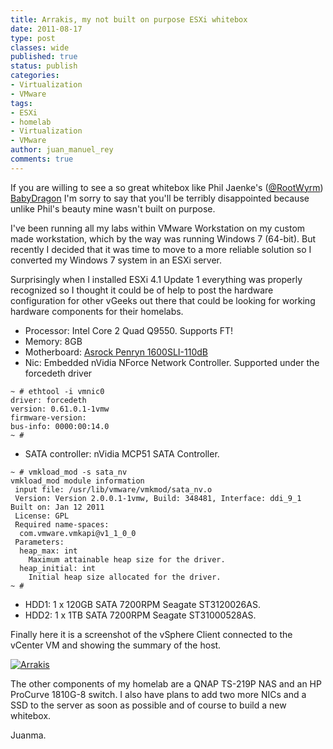 ```yaml
---
title: Arrakis, my not built on purpose ESXi whitebox
date: 2011-08-17
type: post
classes: wide
published: true
status: publish
categories:
- Virtualization
- VMware
tags:
- ESXi
- homelab
- Virtualization
- VMware
author: juan_manuel_rey
comments: true
---
```


If you are willing to see a so great whitebox like Phil Jaenke's ([@RootWyrm](http://twitter.com/RootWyrm)) [BabyDragon](http://rootwyrm.us.to/2010/08/meet-my-esxi-server-the-babydragon/) I'm sorry to say that you'll be terribly disappointed because unlike Phil's beauty mine wasn't built on purpose.

I've been running all my labs within VMware Workstation on my custom made workstation, which by the way was running Windows 7 (64-bit). But recently I decided that it was time to move to a more reliable solution so I converted my Windows 7 system in an ESXi server.

Surprisingly when I installed ESXi 4.1 Update 1 everything was properly recognized so I thought it could be of help to post the hardware configuration for other vGeeks out there that could be looking for working hardware components for their homelabs.

- Processor: Intel Core 2 Quad Q9550. Supports FT!
- Memory: 8GB
- Motherboard: [Asrock Penryn 1600SLI-110dB](http://www.asrock.com/mb/overview.asp?Model=Penryn1600SLI-110dB)
- Nic: Embedded nVidia NForce Network Controller. Supported under the forcedeth driver

```
~ # ethtool -i vmnic0
driver: forcedeth
version: 0.61.0.1-1vmw
firmware-version:
bus-info: 0000:00:14.0
~ #
```

- SATA controller: nVidia MCP51 SATA Controller.

```
~ # vmkload_mod -s sata_nv
vmkload_mod module information
 input file: /usr/lib/vmware/vmkmod/sata_nv.o
 Version: Version 2.0.0.1-1vmw, Build: 348481, Interface: ddi_9_1 Built on: Jan 12 2011
 License: GPL
 Required name-spaces:
  com.vmware.vmkapi@v1_1_0_0
 Parameters:
  heap_max: int
    Maximum attainable heap size for the driver.
  heap_initial: int
    Initial heap size allocated for the driver.
~ #
```

- HDD1: 1 x 120GB SATA 7200RPM Seagate ST3120026AS.
- HDD2: 1 x 1TB SATA 7200RPM Seagate ST31000528AS.

Finally here it is a screenshot of the vSphere Client connected to the vCenter VM and showing the summary of the host.

[![](/assets/images/arrakis.png "Arrakis")]({{site.url}}/assets/images/arrakis.png)

The other components of my homelab are a QNAP TS-219P NAS and an HP ProCurve 1810G-8 switch. I also have plans to add two more NICs and a SSD to the server as soon as possible and of course to build a new whitebox.

Juanma.
